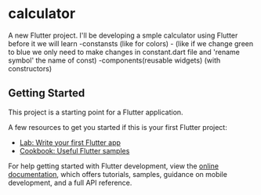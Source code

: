 # calculator

A new Flutter project.
I'll be developing a smple calculator using Flutter
before it we will learn
-constansts (like for colors) - (like if we change green to blue we only need to make changes in constant.dart file and  'rename symbol'  the name of const)
-components(reusable widgets) (with constructors)

## Getting Started

This project is a starting point for a Flutter application.

A few resources to get you started if this is your first Flutter project:

- [Lab: Write your first Flutter app](https://docs.flutter.dev/get-started/codelab)
- [Cookbook: Useful Flutter samples](https://docs.flutter.dev/cookbook)

For help getting started with Flutter development, view the
[online documentation](https://docs.flutter.dev/), which offers tutorials,
samples, guidance on mobile development, and a full API reference.
